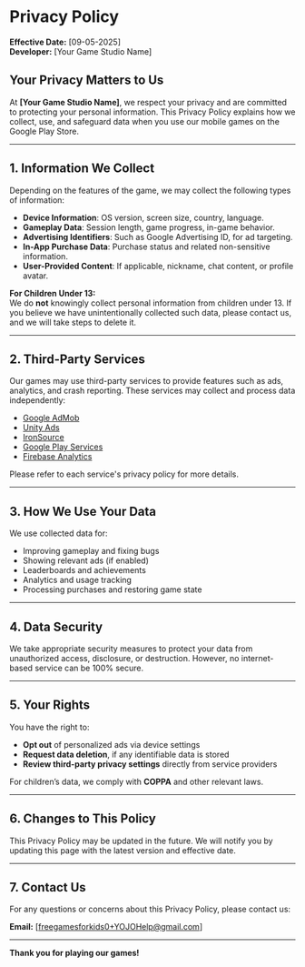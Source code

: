 # Privacy Policy

**Effective Date:** [09-05-2025]  
**Developer:** [Your Game Studio Name]

## Your Privacy Matters to Us

At **[Your Game Studio Name]**, we respect your privacy and are committed to protecting your personal information. This Privacy Policy explains how we collect, use, and safeguard data when you use our mobile games on the Google Play Store.

---

## 1. Information We Collect

Depending on the features of the game, we may collect the following types of information:

- **Device Information**: OS version, screen size, country, language.
- **Gameplay Data**: Session length, game progress, in-game behavior.
- **Advertising Identifiers**: Such as Google Advertising ID, for ad targeting.
- **In-App Purchase Data**: Purchase status and related non-sensitive information.
- **User-Provided Content**: If applicable, nickname, chat content, or profile avatar.

**For Children Under 13:**  
We do **not** knowingly collect personal information from children under 13. If you believe we have unintentionally collected such data, please contact us, and we will take steps to delete it.

---

## 2. Third-Party Services

Our games may use third-party services to provide features such as ads, analytics, and crash reporting. These services may collect and process data independently:

- [Google AdMob](https://policies.google.com/privacy)
- [Unity Ads](https://unity3d.com/legal/privacy-policy)
- [IronSource](https://www.is.com/privacy-policy/)
- [Google Play Services](https://policies.google.com/privacy)
- [Firebase Analytics](https://firebase.google.com/support/privacy)

Please refer to each service's privacy policy for more details.

---

## 3. How We Use Your Data

We use collected data for:

- Improving gameplay and fixing bugs
- Showing relevant ads (if enabled)
- Leaderboards and achievements
- Analytics and usage tracking
- Processing purchases and restoring game state

---

## 4. Data Security

We take appropriate security measures to protect your data from unauthorized access, disclosure, or destruction. However, no internet-based service can be 100% secure.

---

## 5. Your Rights

You have the right to:

- **Opt out** of personalized ads via device settings
- **Request data deletion**, if any identifiable data is stored
- **Review third-party privacy settings** directly from service providers

For children’s data, we comply with **COPPA** and other relevant laws.

---

## 6. Changes to This Policy

This Privacy Policy may be updated in the future. We will notify you by updating this page with the latest version and effective date.

---

## 7. Contact Us

For any questions or concerns about this Privacy Policy, please contact us:

**Email:** [freegamesforkids0+YOJOHelp@gmail.com]  

---

**Thank you for playing our games!**
